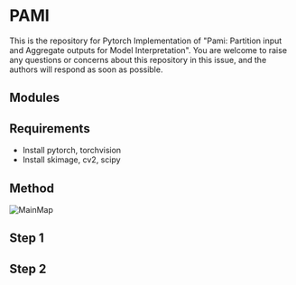 # PAMI
This is the repository for Pytorch Implementation of "Pami: Partition input and Aggregate outputs for Model Interpretation". You are welcome to raise any questions or concerns about this repository in this issue, and the authors will respond as soon as possible.

## Modules

## Requirements
- Install pytorch, torchvision
- Install skimage, cv2, scipy

## Method
![MainMap](https://github.com/fuermowei/PAMI/assets/47769416/65d4a763-936a-433d-b19f-9cd5934d85fd)

## Step 1

## Step 2
